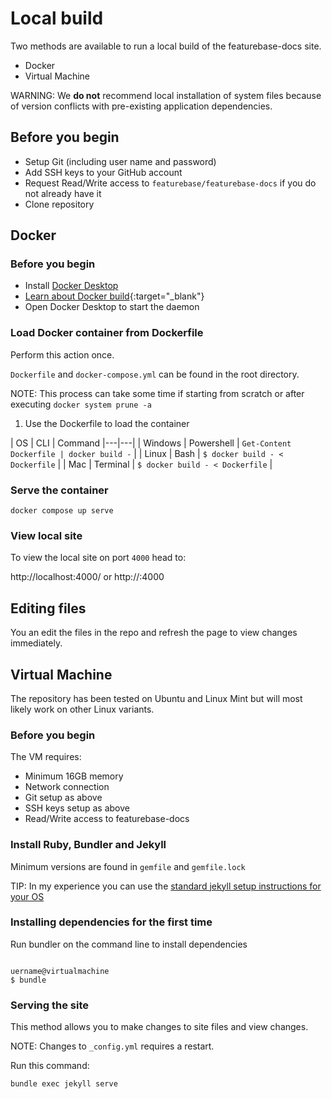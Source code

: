 # Local build

Two methods are available to run a local build of the featurebase-docs site.

* Docker
* Virtual Machine

WARNING: We **do not** recommend local installation of system files because of version conflicts with pre-existing application dependencies.

## Before you begin

* Setup Git (including user name and password)
* Add SSH keys to your GitHub account
* Request Read/Write access to `featurebase/featurebase-docs` if you do not already have it
* Clone repository

## Docker

### Before you begin

* Install [Docker Desktop](https://www.docker.com/get-started/)
* [Learn about Docker build](https://docs.docker.com/engine/reference/commandline/build/){:target="_blank"}
* Open Docker Desktop to start the daemon

### Load Docker container from Dockerfile

Perform this action once.

`Dockerfile` and `docker-compose.yml` can be found in the root directory.

NOTE: This process can take some time if starting from scratch or after executing `docker system prune -a`

1. Use the Dockerfile to load the container

| OS | CLI | Command
|---|---|
| Windows | Powershell | `Get-Content Dockerfile | docker build -` |
| Linux | Bash | `$ docker build - < Dockerfile` |
| Mac | Terminal | `$ docker build - < Dockerfile` |

### Serve the container

```
docker compose up serve
```

### View local site

To view the local site on port `4000` head to:

http://localhost:4000/ or
http://<local-ip>:4000

## Editing files

You an edit the files in the repo and refresh the page to view changes immediately.

## Virtual Machine

The repository has been tested on Ubuntu and Linux Mint but will most likely work on other Linux variants.

### Before you begin

The VM requires:
* Minimum 16GB memory
* Network connection
* Git setup as above
* SSH keys setup as above
* Read/Write access to featurebase-docs

### Install Ruby, Bundler and Jekyll

Minimum versions are found in `gemfile` and `gemfile.lock`

TIP: In my experience you can use the [standard jekyll setup instructions for your OS](https://jekyllrb.com/docs/installation/#requirements)

### Installing dependencies for the first time

Run bundler on the command line to install dependencies

```

uername@virtualmachine
$ bundle

```

### Serving the site

This method allows you to make changes to site files and view changes.

NOTE: Changes to `_config.yml` requires a restart.

Run this command:

```
bundle exec jekyll serve
```
